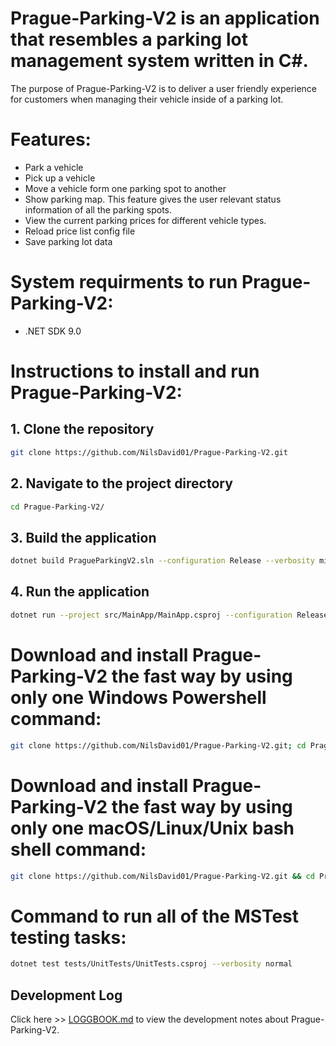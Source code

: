 # Prague-Parking-V2 is an application that resembles a parking lot management system written in C#. 

The purpose of Prague-Parking-V2 is to deliver a user friendly experience for customers when managing their vehicle inside of a parking lot. 

# Features: 
* Park a vehicle
* Pick up a vehicle
* Move a vehicle form one parking spot to another
* Show parking map. This feature gives the user relevant status information of all the parking spots.
* View the current parking prices for different vehicle types.
* Reload price list config file
* Save parking lot data 

# System requirments to run Prague-Parking-V2:
- .NET SDK 9.0 

# Instructions to install and run Prague-Parking-V2:
## 1. Clone the repository
```bash
git clone https://github.com/NilsDavid01/Prague-Parking-V2.git
```
## 2. Navigate to the project directory
```bash
cd Prague-Parking-V2/
```
## 3. Build the application
```bash
dotnet build PragueParkingV2.sln --configuration Release --verbosity minimal
```
## 4. Run the application
```bash
dotnet run --project src/MainApp/MainApp.csproj --configuration Release
```
# Download and install Prague-Parking-V2 the fast way by using only one Windows Powershell command:
```bash
git clone https://github.com/NilsDavid01/Prague-Parking-V2.git; cd Prague-Parking-V2; dotnet build PragueParkingV2.sln --configuration Release --verbosity minimal; dotnet run --project src/MainApp/MainApp.csproj --configuration Release
```

# Download and install Prague-Parking-V2 the fast way by using only one macOS/Linux/Unix bash shell command:
```bash
git clone https://github.com/NilsDavid01/Prague-Parking-V2.git && cd Prague-Parking-V2/ && dotnet build PragueParkingV2.sln --configuration Release --verbosity minimal && dotnet run --project src/MainApp/MainApp.csproj --configuration Release
```
# Command to run all of the MSTest testing tasks:
```bash
dotnet test tests/UnitTests/UnitTests.csproj --verbosity normal
```
## Development Log
Click here >> [LOGGBOOK.md](LOGGBOOK.md) to view the development notes about Prague-Parking-V2.


